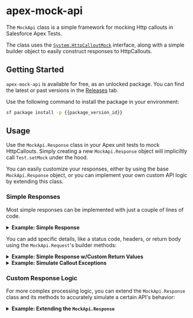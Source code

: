 # apex-mock-api

The `MockApi` class is a simple framework for mocking Http callouts in Salesforce Apex Tests.

The class uses the [`System.HttpCalloutMock`](https://developer.salesforce.com/docs/atlas.en-us.apexcode.meta/apexcode/apex_classes_restful_http_testing_httpcalloutmock.htm) interface, along with a simple builder object to easily construct responses to HttpCallouts.

## Getting Started

`apex-mock-api` is available for free, as an unlocked package. You can find the latest or past versions in the [Releases](https://github.com/jasonsiders/apex-mock-api/releases) tab.

Use the following command to install the package in your environment:

```sh
sf package install -p {{package_version_id}}
```

## Usage

Use the `MockApi.Response` class in your Apex unit tests to mock HttpCallouts. Simply creating a new `MockApi.Response` object will impliciltly call `Test.setMock` under the hood.

You can easily customize your responses, either by using the base `MockApi.Response` object, or you can implement your own custom API logic by extending this class.

### Simple Responses

Most simple responses can be implemented with just a couple of lines of code.

<details>
    <summary><b>Example: Simple Response</b></summary>

```java
@IsTest
static void shouldReturnBasicSuccessResponse() {
    MockApi.Response responseBuilder = new MockApi.Response();
    HttpRequest request = MockApiTest.initRequest();

    Test.startTest();
    HttpResponse response = new Http()?.send(request);
    Test.stopTest();

    // A basic response with no customization should return a response w/these default values:
    Assert.areEqual('{}', response?.getBody(), 'Wrong body');
    Assert.areEqual(200, response?.getStatusCode(), 'Wrong status code');
    Assert.areEqual(0, response?.getHeaderKeys()?.size(), 'Wrong # of headers');
}
```

</details>

You can add specific details, like a status code, headers, or return body using the `MockApi.Request`'s builder methods:

<details>
    <summary><b>Example: Simple Response w/Custom Return Values</b></summary>

```java
@IsTest
static void shouldReturnResponseWithCustomValues() {
    MockApi.Response responseBuilder = new MockApi.Response()
        ?.withBody(new Map<String, Object>{ 'foo' => 'bar' })
        ?.withHeader('Content-Type', 'application/json')
        ?.withStatusCode(400);
    HttpRequest request = MockApiTest.initRequest();

    Test.startTest();
    HttpResponse response = new Http()?.send(request);
    Test.stopTest();

    Map<String, Object> body = (Map<String, Object>) JSON.deserializeUntyped(
        JSON.serialize(response?.getBody())
    );
    Assert.areEqual('bar', body?.get('foo'), 'Unexpected body');
    Assert.areEqual(400, response?.getStatusCode(), 'Wrong status code');
    Assert.areEqual('application/json', response?.getHeader('Content-Type'), 'Unexpected headers');
}
```

</details>

<details>
    <summary><b>Example: Simulate Callout Exceptions</b></summary>

```java
@IsTest
static void shouldThrowError() {
    MockApi.Response responseBuilder = new MockApi.Response()?.withError();
    HttpRequest request = MockApiTest.initRequest();

    Test.startTest();
    try {
        new Http()?.send(request);
        Assert.fail('A System.CalloutException was not thrown');
    } catch (System.CalloutException error) {
        // As expected...
    }
}
```

</details>

### Custom Response Logic

For more complex processing logic, you can extend the `MockApi.Response` class and its methods to accurately simulate a certain API's behavior:

<details>
    <summary><b>Example: Extending the <code>MockApi.Response</code></b></summary>

```java
@IsTest
static void shouldUseCustomResponseToSimulateAuthFailure() {
    MockApi.Response responseBuilder = new CustomResponse();
    HttpRequest request = MockApiTest.initRequest();

    Test.startTest();
    HttpResponse response = new Http()?.send(request);
    Test.stopTest();

    Assert.areEqual(404, response?.getStatusCode(), 'Authorization did not fail');
}

private class CustomResponse extends MockApi.Response {
    public override HttpResponse respond(HttpRequest request) {
        // Check if a Bearer token was passed in the authorization header
        String authHeader = request?.getHeader('Authorization');
        if (authHeader?.startsWith('Bearer ') != true) {
            // If none provided, simulate an failed authorization response
            this.withBody(new Map<String, Object>{ 'error' => 'Unauthorized' });
            this.withStatusCode(404);
        }
        // Resume processing the request as normal
        return super.respond(request);
    }
}
```

</details>
